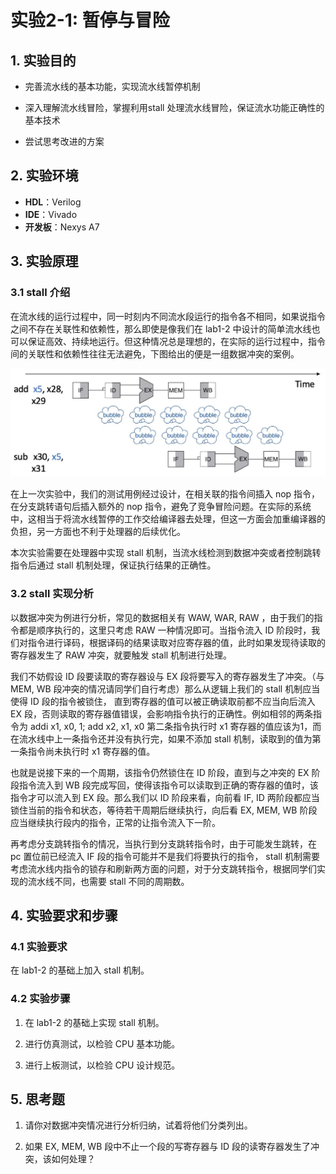 # 实验2-1: 暂停与冒险

## 1. 实验目的

- 完善流水线的基本功能，实现流水线暂停机制

- 深入理解流水线冒险，掌握利用stall 处理流水线冒险，保证流水功能正确性的基本技术

- 尝试思考改进的方案

## 2. 实验环境

- **HDL**：Verilog
- **IDE**：Vivado
- **开发板**：Nexys A7

## 3. 实验原理

### 3.1 stall 介绍

在流水线的运行过程中，同一时刻内不同流水段运行的指令各不相同，如果说指令之间不存在关联性和依赖性，那么即使是像我们在 lab1-2 中设计的简单流水线也可以保证高效、持续地运行。但这种情况总是理想的，在实际的运行过程中，指令间的关联性和依赖性往往无法避免，下图给出的便是一组数据冲突的案例。

![数据竞争案例](pic/lab2-bubble.jpg)

在上一次实验中，我们的测试用例经过设计，在相关联的指令间插入 nop 指令，在分支跳转语句后插入额外的 nop 指令，避免了竞争冒险问题。在实际的系统中，这相当于将流水线暂停的工作交给编译器去处理，但这一方面会加重编译器的负担，另一方面也不利于处理器的后续优化。

本次实验需要在处理器中实现 stall 机制，当流水线检测到数据冲突或者控制跳转指令后通过 stall 机制处理，保证执行结果的正确性。

### 3.2 stall 实现分析

以数据冲突为例进行分析，常见的数据相关有 WAW, WAR, RAW ，由于我们的指令都是顺序执行的，这里只考虑 RAW 一种情况即可。当指令流入 ID 阶段时，我们对指令进行译码，根据译码的结果读取对应寄存器的值，此时如果发现待读取的寄存器发生了 RAW 冲突，就要触发 stall 机制进行处理。

我们不妨假设 ID 段要读取的寄存器设与 EX 段将要写入的寄存器发生了冲突。（与 MEM, WB 段冲突的情况请同学们自行考虑）那么从逻辑上我们的 stall 机制应当使得 ID 段的指令被锁住， 直到寄存器的值可以被正确读取前都不应当向后流入 EX 段，否则读取的寄存器值错误，会影响指令执行的正确性。例如相邻的两条指令为 addi x1, x0, 1; add x2, x1, x0 第二条指令执行时 x1 寄存器的值应该为1，而在流水线中上一条指令还并没有执行完，如果不添加 stall 机制，读取到的值为第一条指令尚未执行时 x1 寄存器的值。

也就是说接下来的一个周期，该指令仍然锁住在 ID 阶段，直到与之冲突的 EX 阶段指令流入到 WB 段完成写回，使得该指令可以读取到正确的寄存器的值时，该指令才可以流入到 EX 段。那么我们以 ID 阶段来看，向前看 IF, ID 两阶段都应当锁住当前的指令和状态，等待若干周期后继续执行，向后看 EX, MEM, WB 阶段应当继续执行段内的指令，正常的让指令流入下一阶。

再考虑分支跳转指令的情况，当执行到分支跳转指令时，由于可能发生跳转，在 pc 置位前已经流入 IF 段的指令可能并不是我们将要执行的指令， stall 机制需要考虑流水线内指令的锁存和刷新两方面的问题，对于分支跳转指令，根据同学们实现的流水线不同，也需要 stall 不同的周期数。

## 4. 实验要求和步骤

### 4.1 实验要求

在 lab1-2 的基础上加入 stall 机制。

### 4.2 实验步骤

1. 在 lab1-2 的基础上实现 stall 机制。

2. 进行仿真测试，以检验 CPU 基本功能。

3. 进行上板测试，以检验 CPU 设计规范。

## 5. 思考题

1. 请你对数据冲突情况进行分析归纳，试着将他们分类列出。

2. 如果 EX, MEM, WB 段中不止一个段的写寄存器与 ID 段的读寄存器发生了冲突，该如何处理？